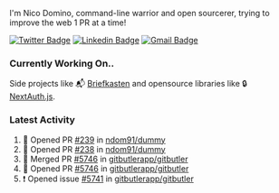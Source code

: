 
I'm Nico Domino, command-line warrior and open sourcerer, trying to improve the web 1 PR at a time!

[![Twitter Badge](https://img.shields.io/badge/-@ndom91-1ca0f1?style=flat-square&labelColor=1ca0f1&logo=twitter&logoColor=white&link=https://twitter.com/ndom91)](https://twitter.com/ndom91) [![Linkedin Badge](https://img.shields.io/badge/-ndom91-blue?style=flat-square&logo=Linkedin&logoColor=white&link=https://www.linkedin.com/in/ndom91/)](https://www.linkedin.com/in/ndom91/) [![Gmail Badge](https://img.shields.io/badge/-yo@ndo.dev-c14438?style=flat-square&logo=mail.ru&logoColor=white&link=mailto:yo@ndo.dev)](mailto:yo@ndo.dev)

### Currently Working On..

Side projects like 📬 [Briefkasten](https://briefkastenhq.com) and opensource libraries like 🔒 [NextAuth.js](https://github.com/nextauthjs/next-auth).

<!--START_SECTION_PROFILE_VIEWS:readme-info-->
<!--END_SECTION_PROFILE_VIEWS:readme-info-->

<!--START_SECTION_DAILY_COMMIT:readme-info-->
<!--END_SECTION_DAILY_COMMIT:readme-info-->

<!--START_SECTION_WEEKLY_COMMIT:readme-info-->
<!--END_SECTION_WEEKLY_COMMIT:readme-info-->

### Latest Activity

<!--START_SECTION:activity-->
1. 💪 Opened PR [#239](https://github.com/ndom91/dummy/pull/239) in [ndom91/dummy](https://github.com/ndom91/dummy)
2. 💪 Opened PR [#238](https://github.com/ndom91/dummy/pull/238) in [ndom91/dummy](https://github.com/ndom91/dummy)
3. 🎉 Merged PR [#5746](https://github.com/gitbutlerapp/gitbutler/pull/5746) in [gitbutlerapp/gitbutler](https://github.com/gitbutlerapp/gitbutler)
4. 💪 Opened PR [#5746](https://github.com/gitbutlerapp/gitbutler/pull/5746) in [gitbutlerapp/gitbutler](https://github.com/gitbutlerapp/gitbutler)
5. ❗ Opened issue [#5741](https://github.com/gitbutlerapp/gitbutler/issues/5741) in [gitbutlerapp/gitbutler](https://github.com/gitbutlerapp/gitbutler)
<!--END_SECTION:activity-->
